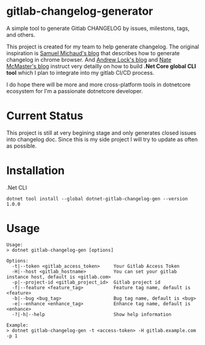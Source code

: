# gitlab-changelog-generator

A simple tool to generate Gitlab CHANGELOG by issues, milestons, tags, and others.

This project is created for my team to help generate changelog. The original inspiration is [Samuel Michaud's blog](https://medium.com/@SamuelMichaud/generate-a-changelog-from-gitlabs-issue-tracker-9eced2610718) that describes how to generate changelog in chrome browser. And [Andrew Lock's blog](https://andrewlock.net/creating-a-net-core-global-cli-tool-for-squashing-images-with-the-tinypng-api/) and [Nate McMaster's blog](https://natemcmaster.com/blog/2018/05/12/dotnet-global-tools/) instruct very detailly on how to build **.Net Core global CLI tool** which I plan to integrate into my gitlab CI/CD process. 

I do hope there will be more and more cross-platform tools in dotnetcore ecosystem for I'm a passionate dotnetcore developer. 

# Current Status

This project is still at very begining stage and only generates closed issues into changelog doc. Since this is my side project I will try to update as often as possible.  

# Installation

.Net CLI

```shell
dotnet tool install --global dotnet-gitlab-changelog-gen --version 1.0.0
```

# Usage

``` shell
Usage:
> dotnet gitlab-changelog-gen [options]

Options:
  -t|--token <gitlab_access_token>     Your Gitlab Access Token
  -H|--host <gitlab_hostname>          You can set your gitlab instance host, default is <gitlab.com>
  -p|--project-id <gitlab_project_id>  Gitlab project id
  -f|--feature <feature_tag>           Feature tag name, default is <feature>
  -b|--bug <bug_tag>                   Bug tag name, default is <bug>
  -e|--enhance <enhance_tag>           Enhance tag name, default is <enhance>
  -?|-h|--help                         Show help information

Example:
> dotnet gitlab-changelog-gen -t <access-token> -H gitlab.example.com -p 1 

```
